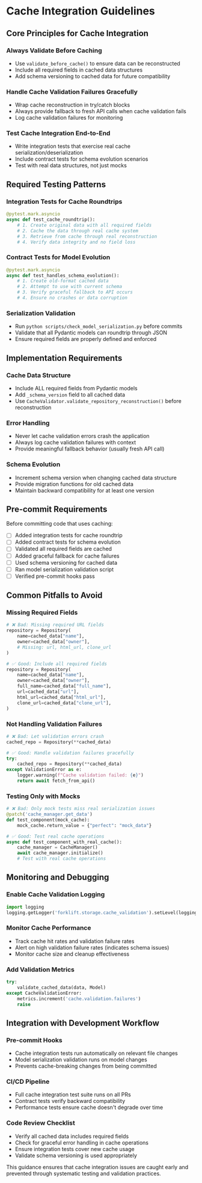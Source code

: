 # Cache Integration Guidelines

## Core Principles for Cache Integration

### Always Validate Before Caching
- Use `validate_before_cache()` to ensure data can be reconstructed
- Include all required fields in cached data structures
- Add schema versioning to cached data for future compatibility

### Handle Cache Validation Failures Gracefully
- Wrap cache reconstruction in try/catch blocks
- Always provide fallback to fresh API calls when cache validation fails
- Log cache validation failures for monitoring

### Test Cache Integration End-to-End
- Write integration tests that exercise real cache serialization/deserialization
- Include contract tests for schema evolution scenarios
- Test with real data structures, not just mocks

## Required Testing Patterns

### Integration Tests for Cache Roundtrips
```python
@pytest.mark.asyncio
async def test_cache_roundtrip():
    # 1. Create original data with all required fields
    # 2. Cache the data through real cache system
    # 3. Retrieve from cache through real reconstruction
    # 4. Verify data integrity and no field loss
```

### Contract Tests for Model Evolution
```python
@pytest.mark.asyncio
async def test_handles_schema_evolution():
    # 1. Create old-format cached data
    # 2. Attempt to use with current schema
    # 3. Verify graceful fallback to API occurs
    # 4. Ensure no crashes or data corruption
```

### Serialization Validation
- Run `python scripts/check_model_serialization.py` before commits
- Validate that all Pydantic models can roundtrip through JSON
- Ensure required fields are properly defined and enforced

## Implementation Requirements

### Cache Data Structure
- Include ALL required fields from Pydantic models
- Add `_schema_version` field to all cached data
- Use `CacheValidator.validate_repository_reconstruction()` before reconstruction

### Error Handling
- Never let cache validation errors crash the application
- Always log cache validation failures with context
- Provide meaningful fallback behavior (usually fresh API call)

### Schema Evolution
- Increment schema version when changing cached data structure
- Provide migration functions for old cached data
- Maintain backward compatibility for at least one version

## Pre-commit Requirements

Before committing code that uses caching:
- [ ] Added integration tests for cache roundtrip
- [ ] Added contract tests for schema evolution  
- [ ] Validated all required fields are cached
- [ ] Added graceful fallback for cache failures
- [ ] Used schema versioning for cached data
- [ ] Ran model serialization validation script
- [ ] Verified pre-commit hooks pass

## Common Pitfalls to Avoid

### Missing Required Fields
```python
# ❌ Bad: Missing required URL fields
repository = Repository(
    name=cached_data["name"],
    owner=cached_data["owner"],
    # Missing: url, html_url, clone_url
)

# ✅ Good: Include all required fields
repository = Repository(
    name=cached_data["name"],
    owner=cached_data["owner"],
    full_name=cached_data["full_name"],
    url=cached_data["url"],
    html_url=cached_data["html_url"],
    clone_url=cached_data["clone_url"],
)
```

### Not Handling Validation Failures
```python
# ❌ Bad: Let validation errors crash
cached_repo = Repository(**cached_data)

# ✅ Good: Handle validation failures gracefully
try:
    cached_repo = Repository(**cached_data)
except ValidationError as e:
    logger.warning(f"Cache validation failed: {e}")
    return await fetch_from_api()
```

### Testing Only with Mocks
```python
# ❌ Bad: Only mock tests miss real serialization issues
@patch('cache_manager.get_data')
def test_component(mock_cache):
    mock_cache.return_value = {"perfect": "mock_data"}

# ✅ Good: Test real cache operations
async def test_component_with_real_cache():
    cache_manager = CacheManager()
    await cache_manager.initialize()
    # Test with real cache operations
```

## Monitoring and Debugging

### Enable Cache Validation Logging
```python
import logging
logging.getLogger('forklift.storage.cache_validation').setLevel(logging.DEBUG)
```

### Monitor Cache Performance
- Track cache hit rates and validation failure rates
- Alert on high validation failure rates (indicates schema issues)
- Monitor cache size and cleanup effectiveness

### Add Validation Metrics
```python
try:
    validate_cached_data(data, Model)
except CacheValidationError:
    metrics.increment('cache.validation.failures')
    raise
```

## Integration with Development Workflow

### Pre-commit Hooks
- Cache integration tests run automatically on relevant file changes
- Model serialization validation runs on model changes
- Prevents cache-breaking changes from being committed

### CI/CD Pipeline
- Full cache integration test suite runs on all PRs
- Contract tests verify backward compatibility
- Performance tests ensure cache doesn't degrade over time

### Code Review Checklist
- Verify all cached data includes required fields
- Check for graceful error handling in cache operations
- Ensure integration tests cover new cache usage
- Validate schema versioning is used appropriately

This guidance ensures that cache integration issues are caught early and prevented through systematic testing and validation practices.
